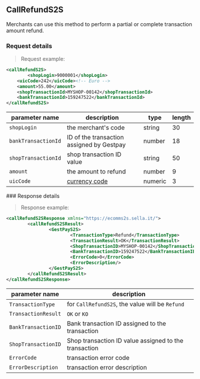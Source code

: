 ## CallRefundS2S

Merchants can use this method to perform a partial or complete transaction amount refund.

### Request details

> Request example: 

```xml
<callRefundS2S>
		<shopLogin>9000001</shopLogin>
    <uicCode>242</uicCode><!-- Euro -->
    <amount>55.00</amount>
    <shopTransactionId>MYSHOP-00142</shopTransactionId>
    <bankTransactionId>159247522</bankTransactionId>
</callRefundS2S>
```


| parameter name | description | type | length | 
| -------------- | ----------- | -----|--------| 
| `shopLogin` | the merchant's code | string | 30 |  
| `bankTransactionId` | ID of the transaction assigned by Gestpay | number | 18
| `shopTransactionId` | shop transaction ID value | string | 50
| `amount` | the amount to refund | number | 9 
| `uicCode` | [currency code](#currency-codes) | numeric | 3 

### Response details 

> Response example: 

```xml
<callRefundS2SResponse xmlns="https://ecomms2s.sella.it/">
		<callRefundS2SResult>
				<GestPayS2S>
						<TransactionType>Refund</TransactionType>
						<TransactionResult>OK</TransactionResult>
						<ShopTransactionID>MYSHOP-00142</ShopTransactionID>
						<BankTransactionID>159247522</BankTransactionID>
						<ErrorCode>0</ErrorCode>
						<ErrorDescription/>
				</GestPayS2S>
		</callRefundS2SResult>
</callRefundS2SResponse>
```

| parameter name | description |  
| -------------- | ----------- | 
| `TransactionType` | for `CallRefundS2S`, the value will be `Refund` | 
| `TransactionResult` | `OK` or `KO` | 
| `BankTransactionID` | Bank transaction ID assigned to the transaction 
| `ShopTransactionID` | Shop transaction ID value assigned to the transaction
| `ErrorCode` | transaction error code | 
| `ErrorDescription` | transaction error description

